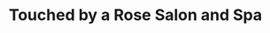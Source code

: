 ---
title: "Touched by a Rose Salon and Spa"
url: /angeles/touched-by-a-rose-salon-and-spa/
shop: Massage
---